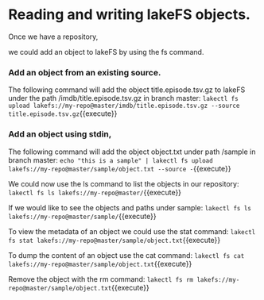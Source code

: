 # Reading and writing lakeFS objects.

Once we have a repository,

we could add an object to lakeFS by using the fs command.

### Add an object from an existing source.
The following command will add the object title.episode.tsv.gz to lakeFS under the path /imdb/title.episode.tsv.gz in branch master: 
`lakectl fs upload lakefs://my-repo@master/imdb/title.episode.tsv.gz --source title.episode.tsv.gz`{{execute}}

### Add an object using stdin,
The following command will add the object object.txt under path /sample in branch master:
`echo "this is a sample" | lakectl fs upload lakefs://my-repo@master/sample/object.txt --source -`{{execute}}

We could now use the ls command to list the objects in our repository:
`lakectl fs ls lakefs://my-repo@master/`{{execute}}
 
If we would like to see the objects and paths under sample:
`lakectl fs ls lakefs://my-repo@master/sample/`{{execute}} 
 
To view the metadata of an object we could use the stat command:
`lakectl fs stat lakefs://my-repo@master/sample/object.txt`{{execute}}

To dump the content of an object use the cat command:
`lakectl fs cat lakefs://my-repo@master/sample/object.txt`{{execute}}

Remove the object with the rm command:
`lakectl fs rm lakefs://my-repo@master/sample/object.txt`{{execute}}



